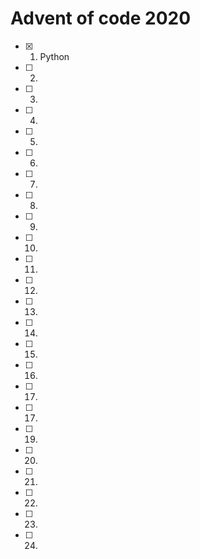 # Advent of code 2020

- [x] 1. Python
- [ ] 2.
- [ ] 3.
- [ ] 4.
- [ ] 5.
- [ ] 6.
- [ ] 7.
- [ ] 8.
- [ ] 9.
- [ ] 10.
- [ ] 11.
- [ ] 12.
- [ ] 13.
- [ ] 14.
- [ ] 15.
- [ ] 16.
- [ ] 17.
- [ ] 17.
- [ ] 19.
- [ ] 20.
- [ ] 21.
- [ ] 22.
- [ ] 23.
- [ ] 24.
